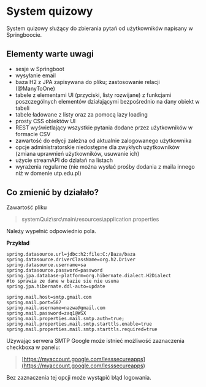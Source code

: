 # System quizowy
System quizowy służący do zbierania pytań od użytkowników napisany w Springboocie.
## Elementy warte uwagi

 - sesje w Springboot
 - wysyłanie email
 - baza H2 z JPA zapisywana do pliku; zastosowanie relacji (@ManyToOne)
 - tabele z elementami UI (przyciski, listy rozwijane) z funkcjami poszczególnych elementów działającymi bezpośrednio na dany obiekt w tabeli
 - tabele ładowane z listy oraz za pomocą lazy loading
 - prosty CSS obiektów UI
 - REST wyświetlający wszystkie pytania dodane przez użytkowników w formacie CSV
 - zawartość do edycji zależna od aktualnie zalogowanego użytkownika
 - opcje administratorskie niedostępne dla zwykłych użytkowników (zmiana uprawnień użytkowników, usuwanie ich)
 - użycie streamAPI do działań na listach
 - wyrażenia regularne (nie można wysłać prośby dodania z maila innego niż w domenie utp.edu.pl)
## Co zmienić by działało?
Zawartość pliku

> systemQuiz\src\main\resources\application.properties

Należy wypełnić odpowiednio pola.

**Przykład**

    spring.datasource.url=jdbc:h2:file:C:/Baza/baza
    spring.datasource.driverClassName=org.h2.Driver
    spring.datasource.username=sa
    spring.datasource.password=password
    spring.jpa.database-platform=org.hibernate.dialect.H2Dialect
    #to sprawia ze dane w bazie sie nie usuna
    spring.jpa.hibernate.ddl-auto=update
    
    spring.mail.host=smtp.gmail.com
    spring.mail.port=587
    spring.mail.username=nazwa@gmail.com
    spring.mail.password=zaq1@WSX
    spring.mail.properties.mail.smtp.auth=true;
    spring.mail.properties.mail.smtp.starttls.enable=true
    spring.mail.properties.mail.smtp.starttls.required=true

Używając serwera SMTP Google może istnieć możliwość zaznaczenia checkboxa w panelu:

> [https://myaccount.google.com/lesssecureapps](https://myaccount.google.com/lesssecureapps)

Bez zaznaczenia tej opcji może wystąpić błąd logowania.